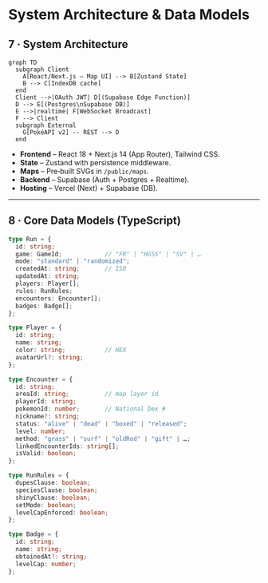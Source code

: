 # System Architecture & Data Models

## 7 · System Architecture

```mermaid
graph TD
  subgraph Client
    A[React/Next.js – Map UI] --> B[Zustand State]
    B --> C[IndexDB cache]
  end
  Client -->|OAuth JWT| D[(Supabase Edge Function)]
  D --> E[(Postgres\nSupabase DB)]
  E -->|realtime| F[WebSocket Broadcast]
  F --> Client
  subgraph External
    G[PokéAPI v2] -- REST --> D
  end
```

* **Frontend** – React 18 + Next.js 14 (App Router), Tailwind CSS.  
* **State** – Zustand with persistence middleware.  
* **Maps** – Pre‑built SVGs in `/public/maps`.  
* **Backend** – Supabase (Auth + Postgres + Realtime).  
* **Hosting** – Vercel (Next) + Supabase (DB).

---

## 8 · Core Data Models (TypeScript)

```ts
type Run = {
  id: string;
  game: GameId;            // "FR" | "HGSS" | "SV" | …
  mode: "standard" | "randomized";
  createdAt: string;       // ISO
  updatedAt: string;
  players: Player[];
  rules: RunRules;
  encounters: Encounter[];
  badges: Badge[];
};

type Player = {
  id: string;
  name: string;
  color: string;           // HEX
  avatarUrl?: string;
};

type Encounter = {
  id: string;
  areaId: string;          // map layer id
  playerId: string;
  pokemonId: number;       // National Dex #
  nickname?: string;
  status: "alive" | "dead" | "boxed" | "released";
  level: number;
  method: "grass" | "surf" | "oldRod" | "gift" | …;
  linkedEncounterIds: string[];
  isValid: boolean;
};

type RunRules = {
  dupesClause: boolean;
  speciesClause: boolean;
  shinyClause: boolean;
  setMode: boolean;
  levelCapEnforced: boolean;
};

type Badge = {
  id: string;
  name: string;
  obtainedAt?: string;
  levelCap: number;
};
```
